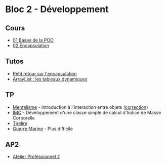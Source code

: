 # Bloc 2 - Développement

## Cours

- [01 Bases de la POO](pdf/jav_05.1_oop_01.pdf)
- [02 Encapsulation](pdf/jav_05.2_enc_01.pdf)

## Tutos

- [Petit retour sur l'encapsulation](tuto/tuto_encapsulation.md)
- [ArrayList : les tableaux dynamiques](tuto/tuto_arraylist.md)

## TP

- [Mentalisme](tp/mentalisme.md) - introduction à l'interaction entre objets ([correction](https://github.com/rose-line/mentalisme))
- [IMC](tp/imc.md) - Développement d'une classe simple de calcul d'Indice de Masse Corporelle
- [Tirelire](tp/tirelire.md)
- [Guerre Marine](tp/gm.md) - Plus difficile

## AP2

- [Atelier Professionnel 2](../ap2/README.md)
